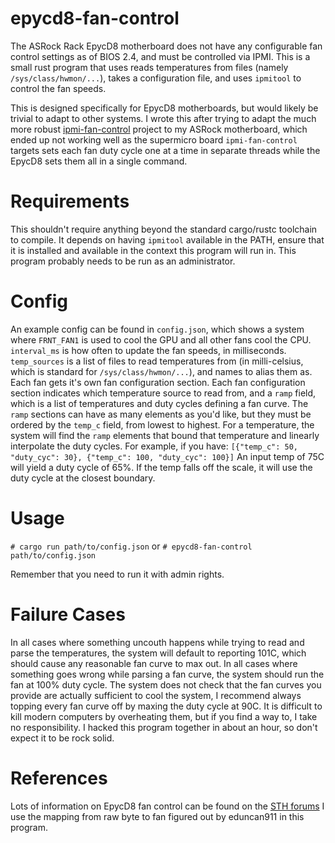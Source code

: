 # epycd8-fan-control
The ASRock Rack EpycD8 motherboard does not have any configurable fan control settings as of BIOS 2.4, and must be controlled via IPMI.
This is a small rust program that uses reads temperatures from files (namely `/sys/class/hwmon/...`), takes a configuration file, and uses `ipmitool` to control the fan speeds.

This is designed specifically for EpycD8 motherboards, but would likely be trivial to adapt to other systems. 
I wrote this after trying to adapt the much more robust [ipmi-fan-control](https://github.com/chenxiaolong/ipmi-fan-control) project to my ASRock motherboard, which ended up not working well as the supermicro board `ipmi-fan-control` targets sets each fan duty cycle one at a time in separate threads while the EpycD8 sets them all in a single command.

# Requirements
This shouldn't require anything beyond the standard cargo/rustc toolchain to compile. It depends on having `ipmitool` available in the PATH, ensure that it is installed and available in the context this program will run in.
This program probably needs to be run as an administrator.

# Config
An example config can be found in `config.json`, which shows a system where `FRNT_FAN1` is used to cool the GPU and all other fans cool the CPU.
`interval_ms` is how often to update the fan speeds, in milliseconds.
`temp_sources` is a list of files to read temperatures from (in milli-celsius, which is standard for `/sys/class/hwmon/...`), and names to alias them as.
Each fan gets it's own fan configuration section.
Each fan configuration section indicates which temperature source to read from, and a `ramp` field, which is a list of temperatures and duty cycles defining a fan curve.
The `ramp` sections can have as many elements as you'd like, but they must be ordered by the `temp_c` field, from lowest to highest. 
For a temperature, the system will find the `ramp` elements that bound that temperature and linearly interpolate the duty cycles. For example, if you have:
`[{"temp_c": 50, "duty_cyc": 30}, {"temp_c": 100, "duty_cyc": 100}]`
An input temp of 75C will yield a duty cycle of 65%. If the temp falls off the scale, it will use the duty cycle at the closest boundary.

# Usage
`# cargo run path/to/config.json`
or
`# epycd8-fan-control path/to/config.json`

Remember that you need to run it with admin rights.

# Failure Cases
In all cases where something uncouth happens while trying to read and parse the temperatures, the system will default to reporting 101C, which should cause any reasonable fan curve to max out.
In all cases where something goes wrong while parsing a fan curve, the system should run the fan at 100% duty cycle.
The system does not check that the fan curves you provide are actually sufficient to cool the system, I recommend always topping every fan curve off by maxing the duty cycle at 90C. It is difficult to kill modern computers by overheating them, but if you find a way to, I take no responsibility.
I hacked this program together in about an hour, so don't expect it to be rock solid.

# References
Lots of information on EpycD8 fan control can be found on the [STH forums](https://forums.servethehome.com/index.php?threads/asrock-rack-bmc-fan-control.26941/)
I use the mapping from raw byte to fan figured out by eduncan911 in this program.